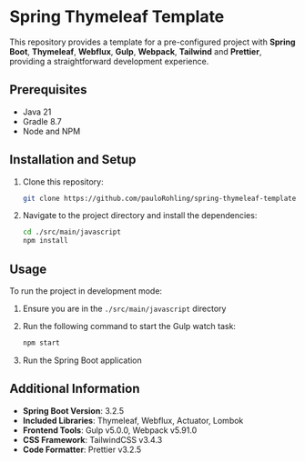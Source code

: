 # Spring Thymeleaf Template

This repository provides a template for a pre-configured project with **Spring Boot**, **Thymeleaf**,
**Webflux**, **Gulp**, **Webpack**, **Tailwind** and **Prettier**, providing a straightforward development experience.

## Prerequisites

- Java 21
- Gradle 8.7
- Node and NPM

## Installation and Setup

1. Clone this repository:

   ```bash
   git clone https://github.com/pauloRohling/spring-thymeleaf-template.git
   ```

2. Navigate to the project directory and install the dependencies:

   ```bash
   cd ./src/main/javascript
   npm install
   ```

## Usage

To run the project in development mode:

1. Ensure you are in the `./src/main/javascript` directory
2. Run the following command to start the Gulp watch task:

   ```bash
   npm start
   ```
   
3. Run the Spring Boot application

## Additional Information

- **Spring Boot Version**: 3.2.5
- **Included Libraries**: Thymeleaf, Webflux, Actuator, Lombok
- **Frontend Tools**: Gulp v5.0.0, Webpack v5.91.0
- **CSS Framework**: TailwindCSS v3.4.3
- **Code Formatter**: Prettier v3.2.5